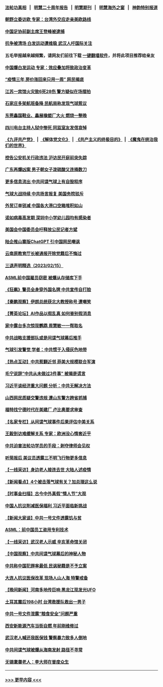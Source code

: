 #### [法轮功真相](https://github.com/gfw-breaker/truth/blob/master/README.md?t=0) &nbsp;&nbsp;|&nbsp;&nbsp; [明慧二十周年报告](https://github.com/gfw-breaker/mh-reports/blob/master/README.md?t=0) &nbsp;&nbsp;|&nbsp;&nbsp;[明慧期刊](https://github.com/gfw-breaker/mh-qikan) &nbsp;&nbsp;|&nbsp;&nbsp; [明慧海外之窗](https://github.com/gfw-breaker/mh-news/blob/master/README.md?t=0) &nbsp;&nbsp;|&nbsp;&nbsp; [神韵特别报道](https://github.com/gfw-breaker/mh-news/blob/master/shenyun.md?t=0)
#### [朝野立委访欧 专家：台湾外交应走亲美欧路线](../pages/nsc413/n13930852.md?t=02162143) 
#### [中国足协前副主席王登峰被逮捕](../pages/nsc413/n13931141.md?t=02162143) 
#### [抗争被清场 白发运动遭维稳 武汉人吁国际关注](../pages/nsc413/n13931147.md?t=02162143) 
#### 五毛举报越来越频繁，请网友们前往下载 [一键翻墙软件](https://github.com/gfw-breaker/ssr-accounts)，并将此项目推荐给亲友
#### [中国爆白发运动 专家：效应叠加将致政治变革](../pages/nsc413/n13931004.md?t=02162143) 
#### [“疫情三年 房价涨回来只用一周” 网民揭底](../pages/nsc413/n13931080.md?t=02162143) 
#### [江苏一宾馆火灾致6死28伤 警方疑似在场摆拍](../pages/nsc413/n13930860.md?t=02162143) 
#### [石家庄多架航班备降 民航局称发现气球惹议](../pages/nsc413/n13931142.md?t=02162143) 
#### [东莞鑫国鞋业、鑫展橡塑厂大火 燃烧一整晚](../pages/nsc413/n13931056.md?t=02162143) 
#### [四川电台主持人狱中惨死 同监室友发信哀悼](../pages/nsc413/n13931016.md?t=02162143) 
#### [《九评共产党》](https://github.com/begood0513/9ping.md/blob/master/README.md) &nbsp;|&nbsp; [《解体党文化》](../../../../jtdwh.md/blob/master/README.md)  &nbsp;|&nbsp; [《共产主义的终极目的》](../../../../gczydzjmd.md/blob/master/README.md) &nbsp;|&nbsp; [《魔鬼在统治我们的世界》](../../../../mgztzwmdsj.md/blob/master/README.md) 
#### [控告公安机关行政违法 沪访民开庭前突失踪](../pages/nsc413/n13930953.md?t=02162143) 
#### [广东再爆凶案 男子朝女子泼硫酸又连捅数刀](../pages/nsc413/n13931032.md?t=02162143) 
#### [更多信息流出 中共间谍气球上有自毁程序](../pages/nsc413/n13930827.md?t=02162143) 
#### [气球大战持续 中共扬言报复 美国务院驳斥](../pages/nsc413/n13930795.md?t=02162143) 
#### [外贸订单锐减 中国各大港口空箱堆积如山](../pages/nsc413/n13930837.md?t=02162143) 
#### [诺如病毒高发期 深圳中小学幼儿园均有感染者](../pages/nsc413/n13930863.md?t=02162143) 
#### [美国会中国委员会吁释放公民记者方斌](../pages/nsc413/n13930920.md?t=02162143) 
#### [陆企推山寨版ChatGPT 引中国网民嘲讽](../pages/nsc413/n13930970.md?t=02162143) 
#### [云南原教育厅长被通报开除党籍后不悔过](../pages/nsc413/n13930653.md?t=02162143) 
#### [三退声明精选（2023/02/15）](../pages/nsc413/n13930834.md?t=02162143) 
#### [ASML前中国雇员窃密 被爆从存储库下手](../pages/nsc413/n13930758.md?t=02162143) 
#### [《狂飙》警员全身穿外国名牌 中共宣传自打脸](../pages/nsc413/n13930628.md?t=02162143) 
#### [【秦鹏观察】伊朗总统获北大教授称号 遭嘲笑](../pages/nsc413/n13930695.md?t=02162143) 
#### [【菁英论坛】AI作品以假乱真 如何鉴别假消息](../pages/nsc413/n13930682.md?t=02162143) 
#### [家中露台多次惊现鹦鹉 周慧敏一一帮取名](../pages/nsc413/n13930602.md?t=02162143) 
#### [中共战略支援部队或是间谍气球幕后推手](../pages/nsc413/n13930666.md?t=02162143) 
#### [气球引发警觉 学者：中共惯于入侵灰色地带](../pages/nsc413/n13930514.md?t=02162143) 
#### [【热点互动】中共惹翻近邻 菲美大规模联合军演](../pages/nsc413/n13930690.md?t=02162143) 
#### [毛宁说辞“中共从未做过3件事” 被揭是谎言](../pages/nsc413/n13930579.md?t=02162143) 
#### [习近平谈经济重大问题 分析：中共无解决方法](../pages/nsc413/n13930312.md?t=02162143) 
#### [山西网民质疑交警违规 遭山东警方跨省抓捕](../pages/nsc413/n13930609.md?t=02162143) 
#### [福特找宁德时代在美建厂 卢比奥要求审查](../pages/nsc413/n13930626.md?t=02162143) 
#### [【名家专栏】从间谍气球事件后果评估中美关系](../pages/nsc413/n13930460.md?t=02162143) 
#### [王毅到访难缓解关系 专家：欧洲没心情套近乎](../pages/nsc413/n13930533.md?t=02162143) 
#### [中共迫害法轮功学员的手段：剥夺律师会见权](../pages/nsc413/n13929748.md?t=02162143) 
#### [听简报后 美议员透露三不明飞行物更多信息](../pages/nsc413/n13930580.md?t=02162143) 
#### [【一线采访】身边老人接连去世 大陆人述疫情](../pages/nsc413/n13930389.md?t=02162143) 
#### [【新闻看点】4个被击落气球有关？加总理这么说](../pages/nsc413/n13930143.md?t=02162143) 
#### [【时事金扫描】古今中外真假“情人节”大观](../pages/nsc413/n13930492.md?t=02162143) 
#### [中国人抗议削减医保福利 习近平面临新挑战](../pages/nsc413/n13930530.md?t=02162143) 
#### [【新闻大家谈】中共一号文件透露饥与贫](../pages/nsc413/n13930479.md?t=02162143) 
#### [ASML：前中国员工盗用专利技术](../pages/nsc413/n13930459.md?t=02162143) 
#### [【一线采访】武汉老人示威 辛亥革命馆关闭](../pages/nsc413/n13930368.md?t=02162143) 
#### [【中国观察】中共间谍气球幕后的神秘人物](../pages/nsc413/n13930062.md?t=02162143) 
#### [中共称中国犯罪率最低 民讽秘籍是不予立案](../pages/nsc413/n13930367.md?t=02162143) 
#### [大连人抗议医保改革 现场人山人海 特警戒备](../pages/nsc413/n13930248.md?t=02162143) 
#### [【晚间新闻】河南多地传巨响 黑龙江现发光UFO](../pages/nsc413/n13930289.md?t=02162143) 
#### [土耳其震后198小时 台湾救援队救出一男子](../pages/nsc413/n13930076.md?t=02162143) 
#### [中共一号文件泄露“粮食安全”问题严重](../pages/nsc413/n13929765.md?t=02162143) 
#### [西安新能源汽车当街自燃 年前刚维修过](../pages/nsc413/n13930247.md?t=02162143) 
#### [武汉老人喊还我医保钱 警察暴力致多人倒地](../pages/nsc413/n13930085.md?t=02162143) 
#### [中共间谍气球被爆从海南发射 路径不寻常](../pages/nsc413/n13930120.md?t=02162143) 
#### [无锡耄耋老人：李大师在普度众生](../pages/nsc413/n13930113.md?t=02162143) 

----
#### [ >>> 更早内容 <<< ](../indexes/nsc413-earlier.md)
